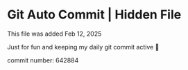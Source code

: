 # Git Auto Commit | Hidden File

This file was added Feb 12, 2025

Just for fun and keeping my daily git commit active 🤪

commit number: 642884
